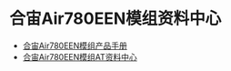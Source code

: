 # 合宙Air780EEN模组资料中心

- [合宙Air780EEN模组产品手册](https://docs.openluat.com/air780een/product/)
- [合宙Air780EEN模组AT资料中心](https://docs.openluat.com/air780een/at/)
